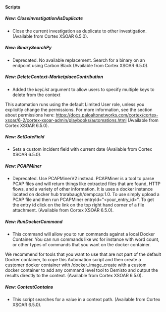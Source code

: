 
#### Scripts
##### New: CloseInvestigationAsDuplicate
- Close the current investigation as duplicate to other investigation. (Available from Cortex XSOAR 6.5.0).
##### New: BinarySearchPy
- Deprecated. No available replacement. Search for a binary on an endpoint using Carbon Black (Available from Cortex XSOAR 6.5.0).
##### New: DeleteContext-MarketplaceContribution
- Added the *keyList* argument to allow users to specify multiple keys to delete from the context

This automation runs using the default Limited User role, unless you explicitly change the permissions.
For more information, see the section about permissions here:
https://docs.paloaltonetworks.com/cortex/cortex-xsoar/6-2/cortex-xsoar-admin/playbooks/automations.html (Available from Cortex XSOAR 6.5.0).
##### New: SetDateField
- Sets a custom incident field with current date (Available from Cortex XSOAR 6.5.0).
##### New: PCAPMiner
- Deprecated. Use PCAPMinerV2 instead. PCAPMiner is a tool to parse PCAP files and will return things like extracted files that are found, HTTP flows, and a variety of other information. It is uses a docker instance located on docker hub trorabaugh/dempcap:1.0.  To use simply upload a PCAP file and then run PCAPMiner entryId="<your_entry_id>". To get the entry id click on the link on the top right hand corner of a file attachment. (Available from Cortex XSOAR 6.5.0).
##### New: RunDockerCommand
- This command will allow you to run commands against a local Docker Container. You can run commands like wc for instance with word count, or other types of commands that you want on the docker container. 

We recommend for tools that you want to use that are not part of the default Docker container, to cope this Automation script and then create a customer docker container with /docker_image_create with a custom docker container to add any command level tool to Demisto and output the results directly to the context. (Available from Cortex XSOAR 6.5.0).
##### New: ContextContains
- This script searches for a value in a context path. (Available from Cortex XSOAR 6.5.0).
